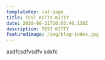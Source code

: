 ```yaml
---
templateKey: cat-page
title: TEST KITTY KITTY
date: 2019-08-31T16:03:46.136Z
description: TEST KITTY
featuredimage: /img/blog-index.jpg
---
```

asdfcsdfvsdfv sdxfc
